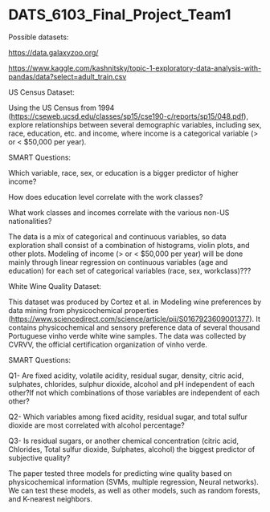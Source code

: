 # DATS_6103_Final_Project_Team1

Possible datasets:

https://data.galaxyzoo.org/

https://www.kaggle.com/kashnitsky/topic-1-exploratory-data-analysis-with-pandas/data?select=adult_train.csv

US Census Dataset:

Using the US Census from 1994 (https://cseweb.ucsd.edu/classes/sp15/cse190-c/reports/sp15/048.pdf), explore relationships between several demographic variables, including sex, race, education, etc. and income, where income is a categorical variable (> or < $50,000 per year). 

SMART Questions:

Which variable, race, sex, or education is a bigger predictor of higher income? 

How does education level correlate with the work classes? 

What work classes and incomes correlate with the various non-US nationalities? 


The data is a mix of categorical and continuous variables, so data exploration shall consist of a combination of histograms, violin plots, and other plots. Modeling of income (> or < $50,000 per year) will be done mainly through linear regression on continuous variables (age and education) for each set of categorical variables (race, sex, workclass)???


White Wine Quality Dataset:

This dataset was produced by Cortez et al. in Modeling wine preferences by data mining from physicochemical properties (https://www.sciencedirect.com/science/article/pii/S0167923609001377). It contains physicochemical and sensory preference data of several thousand Portuguese vinho verde white wine samples. The data was collected by CVRVV, the official certification organization of vinho verde. 

SMART Questions:


Q1- Are fixed acidity, volatile acidity, residual sugar, density, citric acid, sulphates, chlorides, sulphur dioxide, alcohol and pH independent of each other?If not which combinations of those variables are independent of each other?

Q2- Which variables among fixed acidity, residual sugar, and total sulfur dioxide are most correlated with alcohol percentage?

Q3- Is residual sugars, or another chemical concentration (citric acid, Chlorides, Total sulfur dioxide, Sulphates, alcohol) the biggest predictor of subjective quality?



The paper tested three models for predicting wine quality based on physicochemical information (SVMs, multiple regression, Neural networks). We can test these models, as well as other models, such as random forests, and K-nearest neighbors. 

